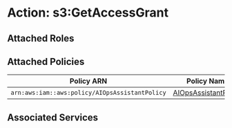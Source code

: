 # Action: s3:GetAccessGrant

## Attached Roles

## Attached Policies

| Policy ARN | Policy Name |
|------------|-------------|
| `arn:aws:iam::aws:policy/AIOpsAssistantPolicy` | [AIOpsAssistantPolicy](../policies.md#aiopsassistantpolicy) |

## Associated Services

